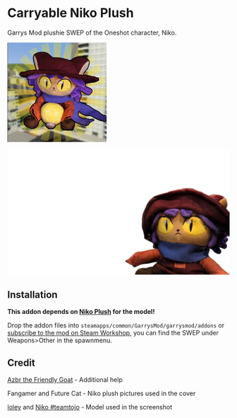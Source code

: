 # Carryable Niko Plush
Garrys Mod plushie SWEP of the Oneshot character, Niko.

![Niko plushie on a blurry gm_construct](cover.gif)

![Niko plushie on a white background, screenshot from game](preview.png)
## Installation
**This addon depends on [Niko Plush](https://steamcommunity.com/workshop/filedetails/?id=2798364995) for the model!**

Drop the addon files into `steamapps/common/GarrysMod/garrysmod/addons` or [subscribe to the mod on Steam Workshop](https://steamcommunity.com/sharedfiles/filedetails/?id=2846349957), you can find the SWEP under Weapons>Other in the spawnmenu.
## Credit
[Azbr the Friendly Goat](https://steamcommunity.com/id/azazza/) - Additional help

Fangamer and Future Cat - Niko plush pictures used in the cover

[loley](https://steamcommunity.com/id/IoIey) and [Niko #teamtojo](https://steamcommunity.com/id/vaporkin) - Model used in the screenshot
